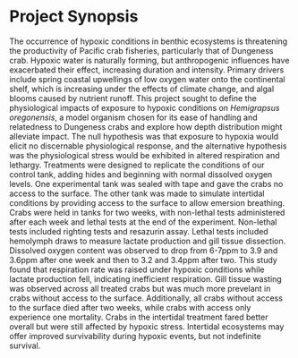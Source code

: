 # Project Synopsis

The occurrence of hypoxic conditions in benthic ecosystems is threatening the productivity of Pacific crab fisheries, particularly that of Dungeness crab. Hypoxic water is naturally forming, but anthropogenic influences have exacerbated their effect, increasing duration and intensity. Primary drivers include spring coastal upwellings of low oxygen water onto the continental shelf, which is increasing under the effects of climate change, and algal blooms caused by nutrient runoff. This project sought to define the physiological impacts of exposure to hypoxic conditions on _Hemigrapsus oregonensis_, a model organism chosen for its ease of handling and relatedness to Dungeness crabs and explore how depth distribution might alleviate impact. The null hypothesis was that exposure to hypoxia would elicit no discernable physiological response, and the alternative hypothesis was the physiological stress would be exhibited in altered respiration and lethargy. Treatments were designed to replicate the conditions of our control tank, adding hides and beginning with normal dissolved oxygen levels. One experimental tank was sealed with tape and gave the crabs no access to the surface. The other tank was made to simulate intertidal conditions by providing access to the surface to allow emersion breathing. Crabs were held in tanks for two weeks, with non-lethal tests administered after each week and lethal tests at the end of the experiment. Non-lethal tests included righting tests and resazurin assay. Lethal tests included hemolymph draws to measure lactate production and gill tissue dissection. Dissolved oxygen content was observed to drop from 6-7ppm to 3.9 and 3.6ppm after one week and then to 3.2 and 3.4ppm after two. This study found that respiration rate was raised under hypoxic conditions while lactate production fell, indicating inefficient respiration. Gill tissue wasting was observed across all treated crabs but was much more prevelant in crabs without access to the surface. Additionally, all crabs without access to the surface died after two weeks, while crabs with access only experience one mortality. Crabs in the intertidal treatment fared better overall but were still affected by hypoxic stress. Intertidal ecosystems may offer improved survivability during hypoxic events, but not indefinite survival.
